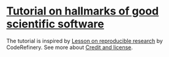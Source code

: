 
# [Tutorial on hallmarks of good scientific software](https://accio.github.io/hallmarks-scientific-software)


The tutorial is inspired by [Lesson on reproducible
research](https://coderefinery.github.io/reproducible-research/) by
CodeRefinery. See more about [Credit and
license](https://accio.github.io/hallmarks-scientific-software/license/).
